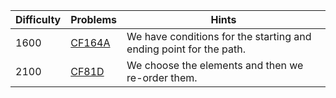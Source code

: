 | Difficulty | Problems | Hints |
| -------- | -------- | -------- |
| 1600 | [CF164A](https://codeforces.com/problemset/problem/164/A) | We have conditions for the starting and ending point for the path. |
| 2100 | [CF81D](https://codeforces.com/problemset/problem/81/D) | We choose the elements and then we re-order them. |
